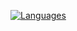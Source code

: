 
[![Languages](https://github-readme-stats.vercel.app/api/top-langs/?username=mutlueren)](https://github.com/mutlueren/github-readme-stats)
